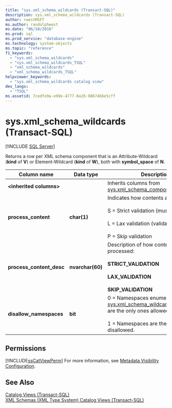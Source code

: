 ```yaml
---
title: "sys.xml_schema_wildcards (Transact-SQL)"
description: sys.xml_schema_wildcards (Transact-SQL)
author: rwestMSFT
ms.author: randolphwest
ms.date: "06/10/2016"
ms.prod: sql
ms.prod_service: "database-engine"
ms.technology: system-objects
ms.topic: "reference"
f1_keywords:
  - "sys.xml_schema_wildcards"
  - "sys.xml_schema_wildcards_TSQL"
  - "xml_schema_wildcards"
  - "xml_schema_wildcards_TSQL"
helpviewer_keywords:
  - "sys.xml_schema_wildcards catalog view"
dev_langs:
  - "TSQL"
ms.assetid: 7cedfe9a-e99e-4777-8a28-98674b6e5cff
---
```

# sys.xml_schema_wildcards (Transact-SQL)
[!INCLUDE [SQL Server](../../includes/applies-to-version/sqlserver.md)]

  Returns a row per XML schema component that is an Attribute-Wildcard (**kind** of **V**) or Element-Wildcard (**kind** of **W**), both with **symbol_space** of **N**.  
  
|Column name|Data type|Description|  
|-----------------|---------------|-----------------|  
|**\<inherited columns>**||Inherits columns from [sys.xml_schema_components](../../relational-databases/system-catalog-views/sys-xml-schema-components-transact-sql.md).|  
|**process_content**|**char(1)**|Indicates how contents are processed.<br /><br /> S = Strict validation (must validate)<br /><br /> L = Lax validation (validate if possible)<br /><br /> P = Skip validation|  
|**process_content_desc**|**nvarchar(60)**|Description of how contents are processed:<br /><br /> **STRICT_VALIDATION**<br /><br /> **LAX_VALIDATION**<br /><br /> **SKIP_VALIDATION**|  
|**disallow_namespaces**|**bit**|0 = Namespaces enumerated in [sys.xml_schema_wildcard_namespaces](../../relational-databases/system-catalog-views/sys-xml-schema-wildcard-namespaces-transact-sql.md) are the only ones allowed.<br /><br /> 1 = Namespaces are the only ones disallowed.|  
  
## Permissions  
 [!INCLUDE[ssCatViewPerm](../../includes/sscatviewperm-md.md)] For more information, see [Metadata Visibility Configuration](../../relational-databases/security/metadata-visibility-configuration.md).  
  
## See Also  
 [Catalog Views &#40;Transact-SQL&#41;](../../relational-databases/system-catalog-views/catalog-views-transact-sql.md)   
 [XML Schemas &#40;XML Type System&#41; Catalog Views &#40;Transact-SQL&#41;](../../relational-databases/system-catalog-views/xml-schemas-xml-type-system-catalog-views-transact-sql.md)  
  
  
